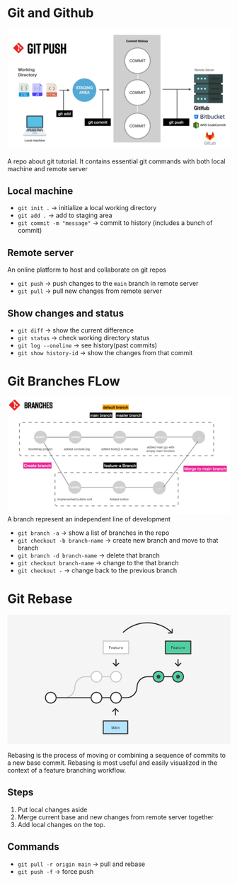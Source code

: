 # Git and Github
![home](./assets/git-flow.PNG)

A repo about git tutorial. It contains essential git commands with both local machine and remote server

## Local machine
- `git init .` -> initialize a local working directory
- `git add .` -> add to staging area
- `git commit -m "message"` -> commit to history (includes a bunch of commit)

## Remote server
An online platform to host and collaborate on git repos

- `git push` -> push changes to the `main` branch in remote server
- `git pull` -> pull new changes from remote server

## Show changes and status
- `git diff` -> show the current difference
- `git status` -> check working directory status
- `git log --oneline` -> see history(past commits)
- `git show history-id` -> show the changes from that commit

# Git Branches FLow
![home](./assets/flow-of-branches.png)
A branch represent an independent line of development

- `git branch -a` -> show a list of branches in the repo
- `git checkout -b branch-name` -> create new branch and move to that branch
- `git branch -d branch-name` -> delete that branch
- `git checkout branch-name` -> change to the that branch
- `git checkout -` -> change back to the previous branch

# Git Rebase
![home](./assets/git-rebase.png)

Rebasing is the process of moving or combining a sequence of commits to a new base commit. Rebasing is most useful and easily visualized in the context of a feature branching workflow.

## Steps
1. Put local changes aside
2. Merge current base and new changes from remote server together
3. Add local changes on the top.

## Commands
- `git pull -r origin main` -> pull and rebase
- `git push -f` -> force push
